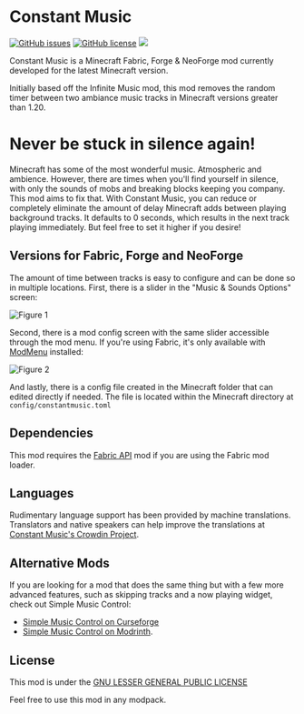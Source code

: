  <!-- modrinth_exclude.start -->
# Constant Music

[![GitHub issues](https://img.shields.io/github/issues/odinokland/constant-music?style=flat-square)](https://github.com/odinokland/constant-music/issues)
[![GitHub license](https://img.shields.io/github/license/odinokland/constant-music?color=0690ff&style=flat-square)](https://github.com/odinokland/constant-music/blob/main/LICENSE.md)
[![](https://cf.way2muchnoise.eu/constant-music.svg?badge_style=flat&q=2)](https://www.curseforge.com/minecraft/mc-mods/constant-music)

Constant Music is a Minecraft Fabric, Forge & NeoForge mod currently developed for the latest Minecraft version.

Initially based off the Infinite Music mod, this mod removes the random timer between two ambiance music tracks in Minecraft versions greater than 1.20.
<!-- modrinth_exclude.end -->
Never be stuck in silence again!
================================


Minecraft has some of the most wonderful music. Atmospheric and ambience. However, there are times when you'll find yourself in silence, with only the sounds of mobs and breaking blocks keeping you company. This mod aims to fix that. With Constant Music, you can reduce or completely eliminate the amount of delay Minecraft adds between playing background tracks. It defaults to 0 seconds, which results in the next track playing immediately. But feel free to set it higher if you desire!

## Versions for Fabric, Forge and NeoForge


The amount of time between tracks is easy to configure and can be done so in multiple locations. First, there is a slider in the "Music & Sounds Options" screen:

![Figure 1](https://raw.github.com/odinokland/constant-music/main/images/EndlessMusic1.png "Figure 1")

Second, there is a mod config screen with the same slider accessible through the mod menu. If you're using Fabric, it's only available with [ModMenu](https://modrinth.com/mod/modmenu) installed:

![Figure 2](https://raw.github.com/odinokland/constant-music/main/images/EndlessMusic2.png "Figure 2")

And lastly, there is a config file created in the Minecraft folder that can edited directly if needed. The file is located within the Minecraft directory at `config/constantmusic.toml`


## Dependencies

This mod requires the [Fabric API](https://modrinth.com/mod/fabric-api) mod if you are using the Fabric mod loader.

## Languages

Rudimentary language support has been provided by machine translations. Translators and native speakers can help improve the translations at [Constant Music's Crowdin Project](https://crowdin.com/project/constant-music).

## Alternative Mods

If you are looking for a mod that does the same thing but with a few more advanced features, such as skipping tracks and a now playing widget, check out Simple Music Control:
* [Simple Music Control on Curseforge](https://www.curseforge.com/minecraft/mc-mods/simple-music-control) 
* [Simple Music Control on Modrinth](https://modrinth.com/mod/simple-music-control).

## License

This mod is under the [GNU LESSER GENERAL PUBLIC LICENSE](https://github.com/odinokland/constant-music/blob/main/LICENSE.md)

Feel free to use this mod in any modpack.